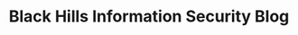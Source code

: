 ---
title: Black Hills Information Security Blog
description: Penetration Testing and Red Teaming blogs, webcasts, and podcasts created by the pen testers and security analysts of Black Hills Information Security.
url: https://www.blackhillsinfosec.com/blog/
image:
    # url: '/assets/images/cafe.png'
    # alt: 'Cafe'
tags: ['learn', 'tutorial']
pubDate: 2023-11-09
draft: false
---
